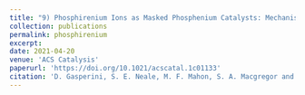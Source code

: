 ```yaml
---
title: "9) Phosphirenium Ions as Masked Phosphenium Catalysts: Mechanistic Evaluation and Application in Synthesis"
collection: publications
permalink: phosphirenium
excerpt: 
date: 2021-04-20
venue: 'ACS Catalysis'
paperurl: 'https://doi.org/10.1021/acscatal.1c01133'
citation: 'D. Gasperini, S. E. Neale, M. F. Mahon, S. A. Macgregor and R. L. Webster, <i>ACS Catal.</i> <strong>2021</strong>, <i>11</i>, 5452–5462'
---
```

